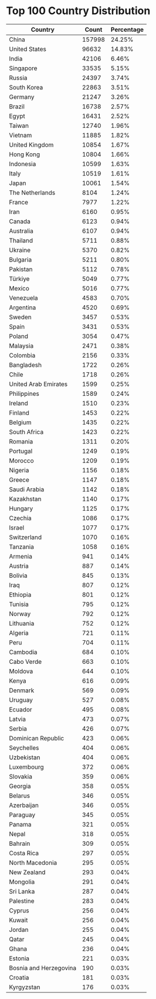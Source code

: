 # Top 100 Country Distribution
| Country | Count | Percentage |
|----|----|----|
| China | 157998 | 24.25% |
| United States | 96632 | 14.83% |
| India | 42106 | 6.46% |
| Singapore | 33535 | 5.15% |
| Russia | 24397 | 3.74% |
| South Korea | 22863 | 3.51% |
| Germany | 21247 | 3.26% |
| Brazil | 16738 | 2.57% |
| Egypt | 16431 | 2.52% |
| Taiwan | 12740 | 1.96% |
| Vietnam | 11885 | 1.82% |
| United Kingdom | 10854 | 1.67% |
| Hong Kong | 10804 | 1.66% |
| Indonesia | 10599 | 1.63% |
| Italy | 10519 | 1.61% |
| Japan | 10061 | 1.54% |
| The Netherlands | 8104 | 1.24% |
| France | 7977 | 1.22% |
| Iran | 6160 | 0.95% |
| Canada | 6123 | 0.94% |
| Australia | 6107 | 0.94% |
| Thailand | 5711 | 0.88% |
| Ukraine | 5370 | 0.82% |
| Bulgaria | 5211 | 0.80% |
| Pakistan | 5112 | 0.78% |
| Türkiye | 5049 | 0.77% |
| Mexico | 5016 | 0.77% |
| Venezuela | 4583 | 0.70% |
| Argentina | 4520 | 0.69% |
| Sweden | 3457 | 0.53% |
| Spain | 3431 | 0.53% |
| Poland | 3054 | 0.47% |
| Malaysia | 2471 | 0.38% |
| Colombia | 2156 | 0.33% |
| Bangladesh | 1722 | 0.26% |
| Chile | 1718 | 0.26% |
| United Arab Emirates | 1599 | 0.25% |
| Philippines | 1589 | 0.24% |
| Ireland | 1510 | 0.23% |
| Finland | 1453 | 0.22% |
| Belgium | 1435 | 0.22% |
| South Africa | 1423 | 0.22% |
| Romania | 1311 | 0.20% |
| Portugal | 1249 | 0.19% |
| Morocco | 1209 | 0.19% |
| Nigeria | 1156 | 0.18% |
| Greece | 1147 | 0.18% |
| Saudi Arabia | 1142 | 0.18% |
| Kazakhstan | 1140 | 0.17% |
| Hungary | 1125 | 0.17% |
| Czechia | 1086 | 0.17% |
| Israel | 1077 | 0.17% |
| Switzerland | 1070 | 0.16% |
| Tanzania | 1058 | 0.16% |
| Armenia | 941 | 0.14% |
| Austria | 887 | 0.14% |
| Bolivia | 845 | 0.13% |
| Iraq | 807 | 0.12% |
| Ethiopia | 801 | 0.12% |
| Tunisia | 795 | 0.12% |
| Norway | 792 | 0.12% |
| Lithuania | 752 | 0.12% |
| Algeria | 721 | 0.11% |
| Peru | 704 | 0.11% |
| Cambodia | 684 | 0.10% |
| Cabo Verde | 663 | 0.10% |
| Moldova | 644 | 0.10% |
| Kenya | 616 | 0.09% |
| Denmark | 569 | 0.09% |
| Uruguay | 527 | 0.08% |
| Ecuador | 495 | 0.08% |
| Latvia | 473 | 0.07% |
| Serbia | 426 | 0.07% |
| Dominican Republic | 423 | 0.06% |
| Seychelles | 404 | 0.06% |
| Uzbekistan | 404 | 0.06% |
| Luxembourg | 372 | 0.06% |
| Slovakia | 359 | 0.06% |
| Georgia | 358 | 0.05% |
| Belarus | 346 | 0.05% |
| Azerbaijan | 346 | 0.05% |
| Paraguay | 345 | 0.05% |
| Panama | 321 | 0.05% |
| Nepal | 318 | 0.05% |
| Bahrain | 309 | 0.05% |
| Costa Rica | 297 | 0.05% |
| North Macedonia | 295 | 0.05% |
| New Zealand | 293 | 0.04% |
| Mongolia | 291 | 0.04% |
| Sri Lanka | 287 | 0.04% |
| Palestine | 283 | 0.04% |
| Cyprus | 256 | 0.04% |
| Kuwait | 256 | 0.04% |
| Jordan | 255 | 0.04% |
| Qatar | 245 | 0.04% |
| Ghana | 236 | 0.04% |
| Estonia | 221 | 0.03% |
| Bosnia and Herzegovina | 190 | 0.03% |
| Croatia | 181 | 0.03% |
| Kyrgyzstan | 176 | 0.03% |
